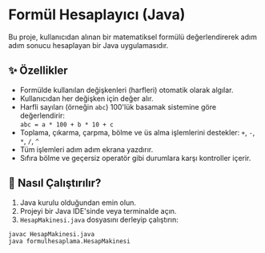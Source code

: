 # Formül Hesaplayıcı (Java)

Bu proje, kullanıcıdan alınan bir matematiksel formülü değerlendirerek adım adım sonucu hesaplayan bir Java uygulamasıdır.

## ✨ Özellikler

- Formülde kullanılan değişkenleri (harfleri) otomatik olarak algılar.
- Kullanıcıdan her değişken için değer alır.
- Harfli sayıları (örneğin `abc`) 100'lük basamak sistemine göre değerlendirir:  
  `abc = a * 100 + b * 10 + c`
- Toplama, çıkarma, çarpma, bölme ve üs alma işlemlerini destekler: `+`, `-`, `*`, `/`, `^`
- Tüm işlemleri adım adım ekrana yazdırır.
- Sıfıra bölme ve geçersiz operatör gibi durumlara karşı kontroller içerir.

## 🚀 Nasıl Çalıştırılır?

1. Java kurulu olduğundan emin olun.
2. Projeyi bir Java IDE'sinde veya terminalde açın.
3. `HesapMakinesi.java` dosyasını derleyip çalıştırın:

```bash
javac HesapMakinesi.java
java formulhesaplama.HesapMakinesi

